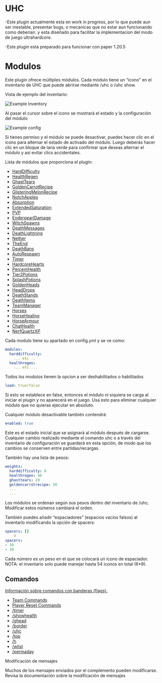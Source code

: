 UHC
===

  -Este plugin actualmente esta en work in progress, por lo que puede aun ser inestable, presentar bugs, o mecanicas que no estar aun funcionando como deberian. y esta diseñado para facilitar la implementacion del modo de juego ultrahardcore.

  -Este plugin esta preparado para funcionar con paper 1.20.5


# Modulos

Este plugin ofrece múltiples módulos. Cada módulo tiene un “icono” en el inventario de UHC que puede abrirse mediante /uhc o /uhc show.

Vista de ejemplo del inventario:

![Example Inventory](images/example-inventory.png)

Al pasar el cursor sobre el icono se mostrará el estado y la configuración del módulo:

![Example config](images/example-inventory-with-config.png)

Si tienes permiso y el módulo se puede desactivar, puedes hacer clic en el icono para alternar el estado de activado del módulo. Luego deberás hacer clic en un bloque de lana verde para confirmar que deseas alternar el módulo y así evitar clics accidentales.

Lista de módulos que proporciona el plugin:

- [HardDifficulty](docs/modules/HardDifficulty.md)
- [HealthRegen](docs/modules/HealthRegen.md)
- [GhastTears](docs/modules/GhastTears.md)
- [GoldenCarrotRecipe](docs/modules/GoldenCarrotRecipe.md)
- [GlisteringMelonRecipe](docs/modules/GlisteringMelonRecipe.md)
- [NotchApples](docs/modules/NotchApples.md)
- [Absorption](docs/modules/Absorption.md)
- [ExtendedSaturation](docs/modules/ExtendedSaturation.md)
- [PVP](docs/modules/PVP.md)
- [EnderpearlDamage](docs/modules/EnderpearlDamage.md)
- [WitchSpawns](docs/modules/WitchSpawns.md)
- [DeathMessages](docs/modules/DeathMessages.md)
- [DeathLightning](docs/modules/DeathLightning.md)
- [Nether](docs/modules/Nether.md)
- [TheEnd](docs/modules/TheEnd.md)
- [DeathBans](docs/modules/DeathBans.md)
- [AutoRespawn](docs/modules/AutoRespawn.md)
- [Timer](docs/modules/Timer.md)
- [HardcoreHearts](docs/modules/HardcoreHearts.md)
- [PercentHealth](docs/modules/PercentHealth.md)
- [Tier2Potions](docs/modules/Tier2Potions.md)
- [SplashPotions](docs/modules/SplashPotions.md)
- [GoldenHeads](docs/modules/GoldenHeads.md)
- [HeadDrops](docs/modules/HeadDrops.md)
- [DeathStands](docs/modules/DeathStands.md)
- [DeathItems](docs/modules/DeathItems.md)
- [TeamManager](docs/modules/TeamManager.md)
- [Horses](docs/modules/Horses.md)
- [HorseHealing](docs/modules/HorseHealing.md)
- [HorseArmour](docs/modules/HorseArmour.md)
- [ChatHealth](docs/modules/ChatHealth.md)
- [NerfQuartzXP](docs/modules/NerfQuartzXP.md)

Cada modulo tiene su apartado en config.yml y se ve como:

```yaml
modules:
  harddifficulty:
    ... etc ..
  healthregen:
    ... etc ...
```
Todos los modulos tienen la opcion a ser deshabilitados o habilitados 

```yaml
load: true/false
```

Si esto se establece en false, entonces el módulo ni siquiera se carga al iniciar el plugin y no aparecerá en el juego. Usa esto para eliminar cualquier módulo que no quieras ejecutar en absoluto.

Cualquier módulo desactivable también contendrá:

```yaml
enabled: true 
```

Este es el estado inicial que se asignará al módulo después de cargarse. Cualquier cambio realizado mediante el comando uhc o a través del inventario de configuración se guardará en esta opción, de modo que los cambios se conserven entre partidas/recargas.

También hay una lista de pesos:

```yaml
weights:
  harddifficulty: 0
  healthregen: 40
  ghasttears: 20
  goldencarrotrecipe: 30
  ...
  ...
```
Los módulos se ordenan según sus pesos dentro del inventario de /uhc. Modificar estos números cambiará el orden.

También puedes añadir “espaciadores” (espacios vacíos falsos) al inventario modificando la opción de spacers:

```yaml
spacers: []
    V
spacers: 
- 10
- 30
```

Cada número es un peso en el que se colocará un icono de espaciador. NOTA: el inventario solo puede manejar hasta 54 iconos en total (6*9).

## Comandos

[Información sobre comandos con banderas (flags).](docs/commands/Commands.md)

- [Team Commands](docs/commands/teams/TeamCommands.md)
- [Player Reset Commands](docs/commands/PlayerResetCommands.md)
- [/timer](docs/commands/timer.md)
- [/showhealth](docs/commands/showhealth.md)
- [/ghead](docs/commands/ghead.md)
- [/border](docs/commands/border.md)
- [/uhc](docs/commands/uhc.md)
- [/tpp](docs/commands/tpp.md)
- [/h](docs/commands/h.md)
- [/wlist](docs/commands/wlist.md)
- [/permaday](docs/commands/permaday.md)

Modificación de mensajes

Muchos de los mensajes enviados por el complemento pueden modificarse. Revisa la documentación sobre la modificación de mensajes
